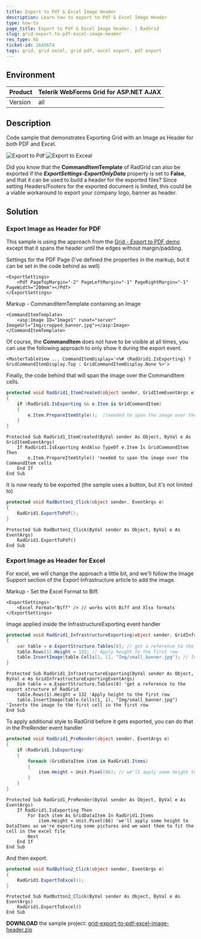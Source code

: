 ```yaml
---
title: Export to Pdf & Excel Image Header
description: Learn how to export to Pdf & Excel Image Header
type: how-to
page_title: Export to Pdf & Excel Image Header. | RadGrid
slug: grid-export-to-pdf-excel-image-header
res_type: kb
ticket-id: 1645674
tags: grid, grid excel, grid pdf, excel export, pdf export
---
```


## Environment

| Product | Telerik WebForms Grid for ASP.NET AJAX |
| --- | --- |
| Version | all |

## Description

Code sample that demonstrates Exporting Grid with an Image as Header for both PDF and Excel.

![Export to Pdf](images/grid-export-to-pdf-excel-image-header1.png "Export to Pdf")
![Export to Exceal](images/grid-export-to-pdf-excel-image-header2.png "Export to Excel")

Did you know that the **CommandItemTemplate** of RadGrid can also be exported if the ***ExportSettings-ExportOnlyData*** property is set to **False**, and that it can be used to build a header for the exported files? Since setting Headers/Footers for the exported document is limited, this could be a viable workaround to export your company logo, banner as header.

## Solution

### Export Image as Header for PDF

This sample is using the approach from the [Grid - Export to PDF demo](https://demos.telerik.com/aspnet-ajax/grid/examples/functionality/exporting/pdf-export/defaultcs.aspx) except that it spans the header until the edges without margin/padding.

Settings for the PDF Page (I've defined the properties in the markup, but it can be set in the code behind as well)

````ASP.NET
<ExportSettings>
    <Pdf PageTopMargin="-2" PageLeftMargin="-1" PageRightMargin="-1" PageWidth="200mm"></Pdf>
</ExportSettings>
````

Markup - CommandItemTemplate containing an Image

````ASP.NET
<CommandItemTemplate>
    <asp:Image ID="Image1" runat="server" ImageUrl="Img/cropped_banner.jpg"></asp:Image>
</CommandItemTemplate>
````

Of course, the **CommandItem** does not have to be visible at all times, you can use the following approach to only show it during the export event.

````ASP.NET
<MasterTableView ... CommandItemDisplay='<%# (RadGrid1.IsExporting) ? GridCommandItemDisplay.Top : GridCommandItemDisplay.None %>'>
````

Finally, the code behind that will span the image over the CommandItem cells.

````C#
protected void RadGrid1_ItemCreated(object sender, GridItemEventArgs e)
{
    if (RadGrid1.IsExporting && e.Item is GridCommandItem)
    {
        e.Item.PrepareItemStyle();  //needed to span the image over the CommandItem cells
    }
}
````
````VB
Protected Sub RadGrid1_ItemCreated(ByVal sender As Object, ByVal e As GridItemEventArgs)
    If RadGrid1.IsExporting AndAlso TypeOf e.Item Is GridCommandItem Then
        e.Item.PrepareItemStyle() 'needed to span the image over the CommandItem cells 
    End If
End Sub
````

It is now ready to be exported (the sample uses a button, but it's not limited to)

````C#
protected void RadButton1_Click(object sender, EventArgs e)
{
    RadGrid1.ExportToPdf();
}
````
````VB
Protected Sub RadButton1_Click(ByVal sender As Object, ByVal e As EventArgs)
    RadGrid1.ExportToPdf()
End Sub
````

### Export Image as Header for Excel

For excel, we will change the approach a little bit, and we'll follow the Image Support section of the Export Infrastructure article to add the image.

Markup - Set the Excel Format to Biff.

````ASP.NET
<ExportSettings>
    <Excel Format="Biff" /> // works with Biff and Xlsx formats
</ExportSettings>
````

Image applied inside the InfrastructureExporting event handler

````C#
protected void RadGrid1_InfrastructureExporting(object sender, GridInfrastructureExportingEventArgs e)
{
    var table = e.ExportStructure.Tables[0]; // get a reference to the export structure of RadGrid
    table.Rows[1].Height = 132; // Apply height to the first row
    table.InsertImage(table.Cells[1, 1], "Img/small_banner.jpg"); // Inserts the image to the first cell in the first row
}
````
````VB
Protected Sub RadGrid1_InfrastructureExporting(ByVal sender As Object, ByVal e As GridInfrastructureExportingEventArgs)
    Dim table = e.ExportStructure.Tables(0) 'get a reference to the export structure of RadGrid 
    table.Rows(1).Height = 132 'Apply height to the first row 
    table.InsertImage(table.Cells(1, 1), "Img/small_banner.jpg") 'Inserts the image to the first cell in the first row 
End Sub
````

To apply additional style to RadGrid before it gets exported, you can do that in the PreRender event handler

````C#
protected void RadGrid1_PreRender(object sender, EventArgs e)
{
    if (RadGrid1.IsExporting)
    {
        foreach (GridDataItem item in RadGrid1.Items)
        {
            item.Height = Unit.Pixel(66); // we'll apply some height to DataItems as we're exporting some pictures and we want them to fit the cell in the excel file
        }
    }
}
````
````VB
Protected Sub RadGrid1_PreRender(ByVal sender As Object, ByVal e As EventArgs)
    If RadGrid1.IsExporting Then
        For Each item As GridDataItem In RadGrid1.Items
            item.Height = Unit.Pixel(66) 'we'll apply some height to DataItems as we're exporting some pictures and we want them to fit the cell in the excel file 
        Next
    End If
End Sub
````

And then export.

````C#
protected void RadButton2_Click(object sender, EventArgs e)
{
    RadGrid1.ExportToExcel();
}
````
````VB
Protected Sub RadButton2_Click(ByVal sender As Object, ByVal e As EventArgs)
    RadGrid1.ExportToExcel()
End Sub
````

**DOWNLOAD** the sample project: [grid-export-to-pdf-excel-image-header.zip](files/grid-export-to-pdf-excel-image-header.zip)

  
